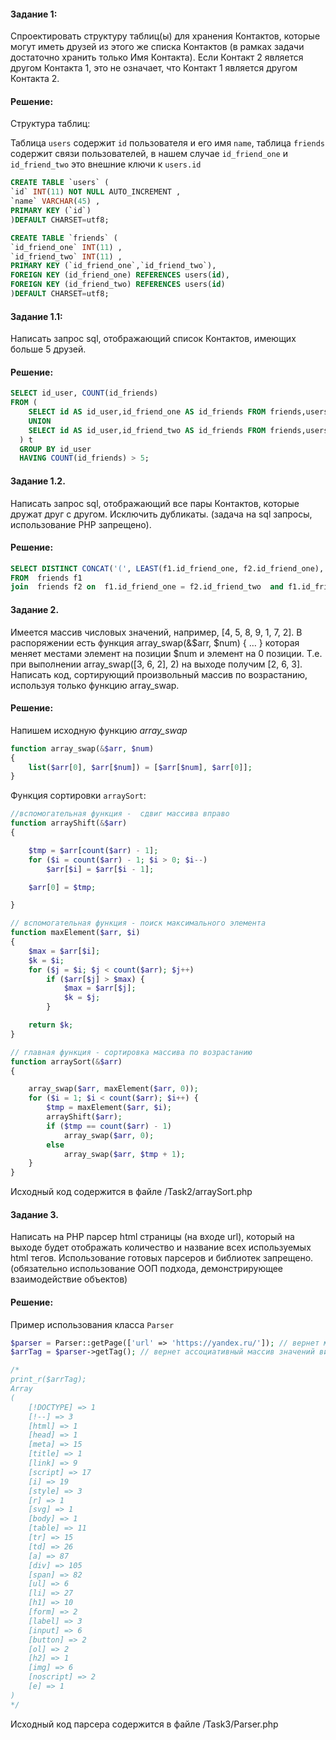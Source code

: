 #### Задание 1:
Спроектировать структуру таблиц(ы) для хранения Контактов, которые могут иметь друзей из этого же списка Контактов (в рамках задачи достаточно хранить только Имя Контакта). Если Контакт 2 является другом Контакта 1, это не означает, что Контакт 1 является другом Контакта 2.

#### Решение:

Структура таблиц:

Таблица `users` содержит `id` пользователя и его имя `name`, таблица `friends` содержит связи пользователей, в нашем случае `id_friend_one` и `id_friend_two` это внешние ключи к `users.id` 

```sql
CREATE TABLE `users` (
`id` INT(11) NOT NULL AUTO_INCREMENT ,
`name` VARCHAR(45) ,
PRIMARY KEY (`id`)
)DEFAULT CHARSET=utf8;

CREATE TABLE `friends` (
`id_friend_one` INT(11) ,
`id_friend_two` INT(11) ,
PRIMARY KEY (`id_friend_one`,`id_friend_two`),
FOREIGN KEY (id_friend_one) REFERENCES users(id),
FOREIGN KEY (id_friend_two) REFERENCES users(id)
)DEFAULT CHARSET=utf8;
```

#### Задание 1.1: 

Написать запрос sql, отображающий список Контактов, имеющих больше 5 друзей.

#### Решение:

```sql
SELECT id_user, COUNT(id_friends)
FROM (
	SELECT id AS id_user,id_friend_one AS id_friends FROM friends,users WHERE id_friend_two = id
	UNION
	SELECT id AS id_user,id_friend_two AS id_friends FROM friends,users WHERE id_friend_one = id
  ) t
  GROUP BY id_user
  HAVING COUNT(id_friends) > 5;
```

#### Задание 1.2. 

Написать запрос sql, отображающий все пары Контактов, которые дружат друг с другом. Исключить дубликаты.
(задача на sql запросы, использование PHP запрещено).

#### Решение:

```sql
SELECT DISTINCT CONCAT('(', LEAST(f1.id_friend_one, f2.id_friend_one), ',', GREATEST(f1.id_friend_two, f2.id_friend_two), ')') row
FROM  friends f1 
join  friends f2 on  f1.id_friend_one = f2.id_friend_two  and f1.id_friend_two = f2.id_friend_one where f1.id_friend_one in (select id from users);
```

#### Задание 2. 

Имеется массив числовых значений, например, [4, 5, 8, 9, 1, 7, 2]. В распоряжении есть функция array_swap(&$arr, $num) { … } которая меняет местами элемент на позиции $num и элемент на 0 позиции. Т.е. при выполнении array_swap([3, 6, 2], 2) на выходе получим [2, 6, 3].
Написать код, сортирующий произвольный массив по возрастанию, используя только функцию array_swap.

#### Решение:

Напишем исходную функцию _array_swap_

```php
function array_swap(&$arr, $num)
{
    list($arr[0], $arr[$num]) = [$arr[$num], $arr[0]];
}
```
Функция сортировки `arraySort`:

```php
//вспомогательная функция -  сдвиг массива вправо
function arrayShift(&$arr)
{

    $tmp = $arr[count($arr) - 1];
    for ($i = count($arr) - 1; $i > 0; $i--)
        $arr[$i] = $arr[$i - 1];

    $arr[0] = $tmp;

}

// вспомогательная функция - поиск максимального элемента
function maхElement($arr, $i)
{
    $max = $arr[$i];
    $k = $i;
    for ($j = $i; $j < count($arr); $j++)
        if ($arr[$j] > $max) {
            $max = $arr[$j];
            $k = $j;
        }

    return $k;
}

// главная функция - сортировка массива по возрастанию
function arraySort(&$arr)
{

    array_swap($arr, maхElement($arr, 0));
    for ($i = 1; $i < count($arr); $i++) {
        $tmp = maхElement($arr, $i);
        arrayShift($arr);
        if ($tmp == count($arr) - 1)
            array_swap($arr, 0);
        else
            array_swap($arr, $tmp + 1);
    }
}
```
Исходный код содержится в файле /Task2/arraySort.php

#### Задание 3. 

Написать на PHP парсер html страницы (на входе url), который на выходе будет отображать количество и название всех используемых html тегов. Использование готовых парсеров и библиотек запрещено.
(обязательно использование ООП подхода, демонстрирующее взаимодействие объектов)

#### Решение:

Пример использования класса `Parser`

``` php
$parser = Parser::getPage(['url' => 'https://yandex.ru/']); // вернет массив данных | false
$arrTag = $parser->getTag(); // вернет ассоциативный массив значений вида ['html тег'=> 'количество на странице' ] | false

/*
print_r($arrTag);
Array
(
    [!DOCTYPE] => 1
    [!--] => 3
    [html] => 1
    [head] => 1
    [meta] => 15
    [title] => 1
    [link] => 9
    [script] => 17
    [i] => 19
    [style] => 3
    [r] => 1
    [svg] => 1
    [body] => 1
    [table] => 11
    [tr] => 15
    [td] => 26
    [a] => 87
    [div] => 105
    [span] => 82
    [ul] => 6
    [li] => 27
    [h1] => 10
    [form] => 2
    [label] => 3
    [input] => 6
    [button] => 2
    [ol] => 2
    [h2] => 1
    [img] => 6
    [noscript] => 2
    [e] => 1
)
*/
```

Исходный код парсера содержится в файле /Task3/Parser.php
